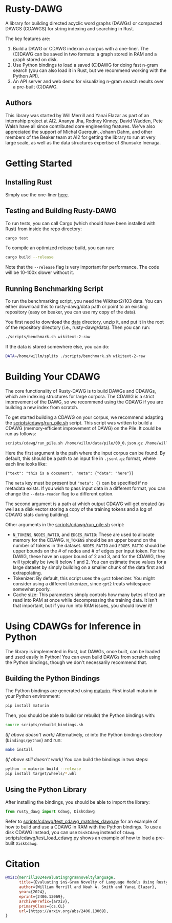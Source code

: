 # Rusty-DAWG

A library for building directed acyclic word graphs (DAWGs) or compacted DAWGS (CDAWGS) for string indexing and searching in Rust.

The key features are:
1. Build a DAWG or CDAWG indexon a corpus with a one-liner. The (C)DAWG can be saved in two formats: a graph stored in RAM and a graph stored on disk.
2. Use Python bindings to load a saved (C)DAWG for doing fast n-gram search (you can also load it in Rust, but we recommend working with the Python API).
3. An API server and web demo for visualizing n-gram search results over a pre-built (C)DAWG.

## Authors

This library was started by Will Merrill and Yanai Elazar as part of an internship project at AI2. Ananya Jha, Rodney Kinney, David Wadden, Pete Walsh have all since contributed core engineering features. We've also appreciated the support of Michal Guerquin, Johann Dahm, and other members of the Beaker team at AI2 for getting the library to run at very large scale, as well as the data structures expertise of Shunsuke Inenaga.

# Getting Started

## Installing Rust

Simply use the one-liner [here](https://www.rust-lang.org/tools/install).

## Testing and Building Rusty-DAWG

To run tests, you can call Cargo (which should have been installed with Rust) from inside the repo directory:

```bash
cargo test
```

To compile an optimized release build, you can run:

```bash
cargo build --release
```

Note that the `--release` flag is very important for performance. The code will be 10-100x slower without it.

## Running Benchmarking Script

To run the benchmarking script, you need the Wikitext2/103 data. You can either download this to rusty-dawg/data path or point to an existing repository (easy on beaker, you can use my copy of the data).

You first need to download the [data](https://drive.google.com/file/d/1XRZA2eki_Z8M0QrYN4BrbN7dghMYqYby/view?usp=sharing) directory, unzip it, and put it in the root of the repository directory (i.e., rusty-dawg/data). Then you can run:

```bash
./scripts/benchmark.sh wikitext-2-raw
```

If the data is stored somewhere else, you can do:

```bash
DATA=/home/willm/splits ./scripts/benchmark.sh wikitext-2-raw
```

<!-- The benchmarking spreadsheet requests both the runtime and the memory overhead. The total runtime will be printed out by the script's progress bar. The benchmarking script will also print out the size of the DAWG at the bottom. -->

# Building Your CDAWG

The core functionality of Rusty-DAWG is to build DAWGs and CDAWGs, which are indexing structures for large corpora. The CDAWG is a strict improvement of the DAWG, so we recommend using the CDAWG if you are building a new index from scratch.

To get started building a CDAWG on your corpus, we recommend adapting the [scripts/cdawg/run_pile.sh](https://github.com/viking-sudo-rm/rusty-dawg/blob/main/scripts/cdawg/run_pile.sh) script. This script was written to build a CDAWG (memory-efficient improvement of DAWG) on the Pile. It could be run as follows:

```bash
scripts/cdawg/run_pile.sh /home/willm/data/pile/00_0.json.gz /home/willm/cdawgs/00_0
```

Here the first argument is the path where the input corpus can be found.
By default, this should be a path to an input file in `.jsonl.gz` format, where each line looks like:

```
{"text": "this is a document", "meta": {"data": "here"}}
```

The `meta` key must be present but `"meta": {}` can be specified if no metadata exists. If you wish to pass input data in a different format, you can change the ``--data-reader`` flag to a different option.

The second argument is a path at which output CDAWG will get created (as well as a disk vector storing a copy of the training tokens and a log of CDAWG stats during building).

Other arguments in the [scripts/cdawg/run_pile.sh](https://github.com/viking-sudo-rm/rusty-dawg/blob/main/scripts/cdawg/run_pile.sh) script:

* `N_TOKENS`, `NODES_RATIO`, and `EDGES_RATIO`: These are used to allocate memory for the CDAWG. `N_TOKENS` should be an upper bound on the number of tokens in the dataset. `NODES_RATIO` and `EDGES_RATIO` should be upper bounds on the # of nodes and # of edges per input token. For the DAWG, these have an upper bound of 2 and 3, and for the CDAWG, they will typically be (well) below 1 and 2. You can estimate these values for a large dataset by simply building on a smaller chunk of the data first and extrapolating.
* Tokenizer: By default, this script uses the `gpt2` tokenizer. You might consider using a different tokenizer, since `gpt2` treats whitespace somewhat poorly.
* Cache size: This parameters simply controls how many bytes of text are read into RAM at once while decompressing the training data. It isn't that important, but if you run into RAM issues, you should lower it!

# Using CDAWGs for Inference in Python

The library is implemented in Rust, but DAWGs, once built, can be loaded and used easily in Python! You can even build DAWGs from scratch using the Python bindings, though we don't necessarily recommend that.

## Building the Python Bindings

The Python bindings are generated using [maturin](https://github.com/PyO3/maturin). First install maturin in your Python environment:

```bash
pip install maturin
```

Then, you should be able to build (or rebuild) the Python bindings with:

```bash
source scripts/rebuild_bindings.sh
```

*(If above doesn't work)* Alternatively, `cd` into the Python bindings directory (`bindings/python`) and run:

```bash
make install
```

*(If above still doesn't work)* You can build the bindings in two steps:

```bash
python -m maturin build --release
pip install target/wheels/*.whl
```

## Using the Python Library

After installing the bindings, you should be able to import the library:

```python
from rusty_dawg import Cdawg, DiskCdawg
```

Refer to [scripts/cdawg/test_cdawg_matches_dawg.py](https://github.com/viking-sudo-rm/rusty-dawg/blob/main/scripts/cdawg/test_cdawg_matches_dawg.py) for an example of how to build and use a CDAWG in RAM with the Python bindings. To use a disk CDAWG instead, you can use `DiskCdawg` instead of `Cdawg`. [scripts/cdawg/test_load_cdawg.py](https://github.com/viking-sudo-rm/rusty-dawg/blob/main/scripts/cdawg/test_load_cdawg.py) shows an example of how to load a pre-built `DiskCdawg`.

# Citation

```bibtex
@misc{merrill2024evaluatingngramnoveltylanguage,
      title={Evaluating $n$-Gram Novelty of Language Models Using Rusty-DAWG}, 
      author={William Merrill and Noah A. Smith and Yanai Elazar},
      year={2024},
      eprint={2406.13069},
      archivePrefix={arXiv},
      primaryClass={cs.CL}
      url={https://arxiv.org/abs/2406.13069}, 
}
```